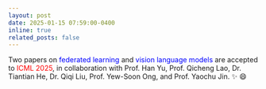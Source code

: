 ```yaml
---
layout: post
date: 2025-01-15 07:59:00-0400
inline: true
related_posts: false
---
```


Two papers on <font color=Blue>federated learning</font> and <font color=Blue>vision language models</font> are accepted to <font color=red>ICML 2025</font>, in collaboration with Prof. Han Yu,  Prof. Qicheng Lao, Dr. Tiantian He, Dr. Qiqi Liu, Prof. Yew-Soon Ong, and Prof. Yaochu Jin. :sparkles: :smile:
